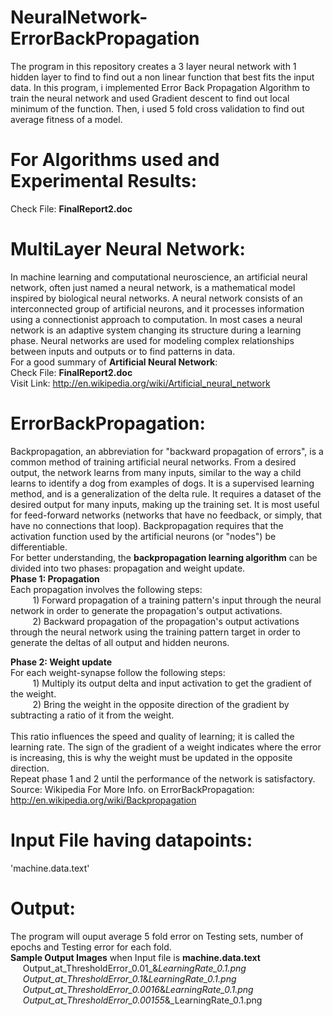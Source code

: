 NeuralNetwork-ErrorBackPropagation
==================================

The program in this repository creates a 3 layer neural network with 1 hidden layer to find to find 
out a non linear function that best fits the input data. In this program, i implemented Error Back 
Propagation Algorithm to train the neural network and used Gradient descent to find out local minimum of 
the function. Then, i used 5 fold cross validation to find out average fitness of a model.

For Algorithms used and Experimental Results:
=============================================
Check File: <b>FinalReport2.doc</b>

MultiLayer Neural Network:
==========================
In machine learning and computational neuroscience, an artificial neural network, often just named a 
neural network, is a mathematical model inspired by biological neural networks. A neural network consists 
of an interconnected group of artificial neurons, and it processes information using a connectionist 
approach to computation. In most cases a neural network is an adaptive system changing its structure 
during a learning phase. Neural networks are used for modeling complex relationships between inputs and 
outputs or to find patterns in data. 
<br>
For a good summary of <b>Artificial Neural Network</b>:<br>
Check File: <b>FinalReport2.doc</b><br>
Visit Link: http://en.wikipedia.org/wiki/Artificial_neural_network

ErrorBackPropagation:
=====================
Backpropagation, an abbreviation for "backward propagation of errors", is a common method of training 
artificial neural networks. From a desired output, the network learns from many inputs, similar to the way 
a child learns to identify a dog from examples of dogs. It is a supervised learning method, and is a 
generalization of the delta rule. It requires a dataset of the desired output for many inputs, making up 
the training set. It is most useful for feed-forward networks (networks that have no feedback, or simply, 
that have no connections that loop). Backpropagation requires that the activation function used by the 
artificial neurons (or "nodes") be differentiable.
<br>
For better understanding, the <b>backpropagation learning algorithm</b> can be divided into two phases: 
propagation and weight update.
<br>
<b>Phase 1: Propagation</b><br>
Each propagation involves the following steps:<br>
&nbsp;&nbsp;&nbsp;&nbsp;&nbsp;&nbsp;&nbsp;&nbsp; 1) Forward propagation of a training pattern's input through the neural network in order to generate the propagation's output activations.
<br>&nbsp;&nbsp;&nbsp;&nbsp;&nbsp;&nbsp;&nbsp;&nbsp; 2) Backward propagation of the propagation's output activations through the neural network using the training pattern 
target in order to generate the deltas of all output and hidden neurons.

<b>Phase 2: Weight update</b><br>
For each weight-synapse follow the following steps:<br>
&nbsp;&nbsp;&nbsp;&nbsp;&nbsp;&nbsp;&nbsp;&nbsp; 1) Multiply its output delta and input activation to get the gradient of the weight.<br>
&nbsp;&nbsp;&nbsp;&nbsp;&nbsp;&nbsp;&nbsp;&nbsp; 2) Bring the weight in the opposite direction of the gradient by subtracting a ratio of it from the weight.<br>
<br>
This ratio influences the speed and quality of learning; it is called the learning rate. The sign of the gradient of a weight indicates where the 
error is increasing, this is why the weight must be updated in the opposite direction.
<br>
Repeat phase 1 and 2 until the performance of the network is satisfactory.<br>
Source: Wikipedia
For More Info. on ErrorBackPropagation: <br>
http://en.wikipedia.org/wiki/Backpropagation

Input File having datapoints:
=============================
'machine.data.text'

Output:
=======
The program will ouput average 5 fold error on Testing sets, number of epochs and Testing error for each fold. <br>
<b>Sample Output Images</b> when Input file is <b>machine.data.text</b> <br>
 &nbsp;&nbsp;&nbsp;&nbsp; Output_at_ThresholdError_0.01_&_LearningRate_0.1.png   <br>
 &nbsp;&nbsp;&nbsp;&nbsp; Output_at_ThresholdError_0.1_&_LearningRate_0.1.png   <br>
 &nbsp;&nbsp;&nbsp;&nbsp; Output_at_ThresholdError_0.0016_&_LearningRate_0.1.png   <br>
 &nbsp;&nbsp;&nbsp;&nbsp; Output_at_ThresholdError_0.00155_&_LearningRate_0.1.png   <br>
